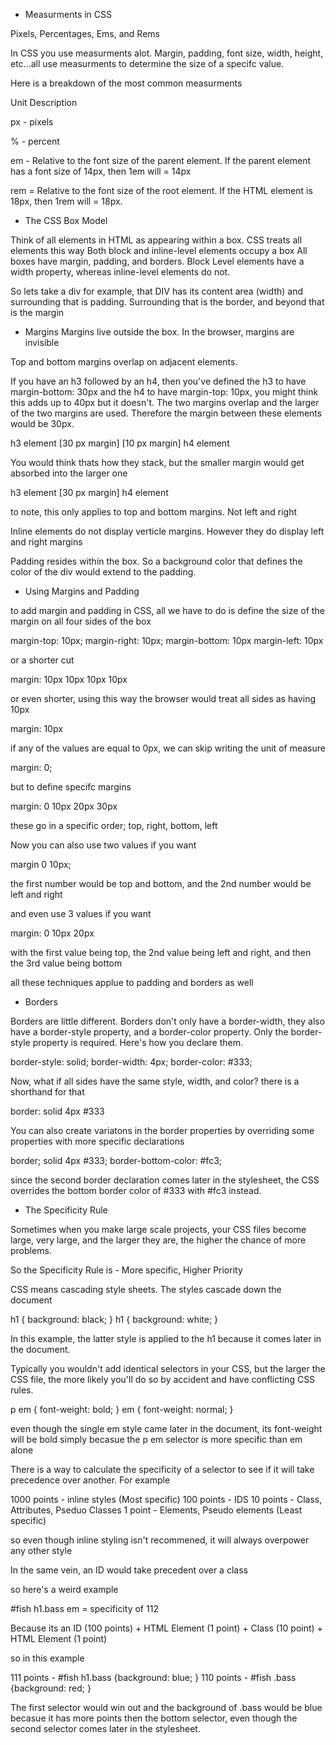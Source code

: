 - Measurments in CSS

Pixels, Percentages, Ems, and Rems

In CSS you use measurments alot. Margin, padding, font size, width, height, etc...all use measurments to determine the size of a specifc value.

Here is a breakdown of the most common measurments

Unit Description

px - pixels

% - percent

em - Relative to the font size of the parent element. If the parent element has a font size of 14px, then 1em will = 14px

rem = Relative to the font size of the root element. If the HTML element is 18px, then 1rem will = 18px.

- The CSS Box Model

Think of all elements in HTML as appearing within a box. CSS treats all elements this way
Both block and inline-level elements occupy a box
All boxes have margin, padding, and borders.
Block Level elements have a width property, whereas inline-level elements do not.

So lets take a div for example, that DIV has its content area (width) and surrounding that is padding. Surrounding that is the border, and beyond that is the margin

- Margins
  Margins live outside the box. In the browser, margins are invisible

Top and bottom margins overlap on adjacent elements.

If you have an h3 followed by an h4, then you've defined the h3 to have margin-bottom: 30px and the h4 to have margin-top: 10px, you might think this adds up to 40px but it doesn't. The two margins overlap and the larger of the two margins are used. Therefore the margin between these elements would be 30px.

h3 element
[30 px margin]
[10 px margin]
h4 element

You would think thats how they stack, but the smaller margin would get absorbed into the larger one

h3 element
[30 px margin]
h4 element

to note, this only applies to top and bottom margins. Not left and right

Inline elements do not display verticle margins. However they do display left and right margins

Padding resides within the box. So a background color that defines the color of the div would extend to the padding.

- Using Margins and Padding

to add margin and padding in CSS, all we have to do is define the size of the margin on all four sides of the box

margin-top: 10px;
margin-right: 10px;
margin-bottom: 10px
margin-left: 10px

or a shorter cut

margin: 10px 10px 10px 10px

or even shorter, using this way the browser would treat all sides as having 10px

margin: 10px

if any of the values are equal to 0px, we can skip writing the unit of measure

margin: 0;

but to define specifc margins

margin: 0 10px 20px 30px

these go in a specific order; top, right, bottom, left

Now you can also use two values if you want

margin 0 10px;

the first number would be top and bottom, and the 2nd number would be left and right

and even use 3 values if you want

margin: 0 10px 20px

with the first value being top, the 2nd value being left and right, and then the 3rd value being bottom

all these techniques applue to padding and borders as well

- Borders

Borders are little different. Borders don't only have a border-width, they also have a border-style property, and a border-color property. Only the border-style property is required. Here's how you declare them.

border-style: solid;
border-width: 4px;
border-color: #333;

Now, what if all sides have the same style, width, and color? there is a shorthand for that

border: solid 4px #333

You can also create variatons in the border properties by overriding some properties with more specific declarations

border; solid 4px #333;
border-bottom-color: #fc3;

since the second border declaration comes later in the stylesheet, the CSS overrides the bottom border color of #333 with #fc3 instead.

- The Specificity Rule

Sometimes when you make large scale projects, your CSS files become large, very large, and the larger they are, the higher the chance of more problems.

So the Specificity Rule is - More specific, Higher Priority

CSS means cascading style sheets. The styles cascade down the document

h1 {
background: black;
}
h1 {
background: white;
}

In this example, the latter style is applied to the h1 because it comes later in the document.

Typically you wouldn't add identical selectors in your CSS, but the larger the CSS file, the more likely you'll do so by accident and have conflicting CSS rules.

p em { font-weight: bold; }
em { font-weight: normal; }

even though the single em style came later in the document, its font-weight will be bold simply becasue the p em selector is more specific than em alone

There is a way to calculate the specificity of a selector to see if it will take precedence over another. For example

1000 points - inline styles (Most specific)
100 points - IDS
10 points - Class, Attributes, Pseduo Classes
1 point - Elements, Pseudo elements (Least specific)

so even though inline styling isn't recommened, it will always overpower any other style

In the same vein, an ID would take precedent over a class

so here's a weird example

#fish h1.bass em = specificity of 112

Because its an ID (100 points) + HTML Element (1 point) + Class (10 point) + HTML Element (1 point)

so in this example

111 points - #fish h1.bass {background: blue; }
110 points - #fish .bass {background: red; }

The first selector would win out and the background of .bass would be blue becasue it has more points then the bottom selector, even though the second selector comes later in the stylesheet.
